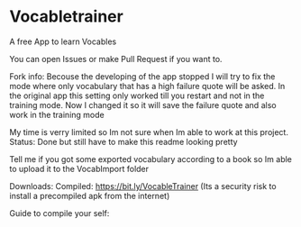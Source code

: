 # Vocabletrainer
A free App to learn Vocables 

You can open Issues or make Pull Request if you want to. 

Fork info:
Becouse the developing of the app stopped I will try to fix 
the mode where only vocabulary that has a high failure quote will be asked.
In the original app this setting only worked till you restart and not in the training mode.
Now I changed it so it will save the failure quote and also work in the training mode

My time is verry limited so Im not sure when Im able to work at this project.
Status: Done but still have to make this readme looking pretty

Tell me if you got some exported vocabulary according to a book so Im able to upload it to the VocabImport folder

Downloads:
Compiled: https://bit.ly/VocableTrainer
(Its a security risk to install a precompiled apk from the internet)

Guide to compile your self:



